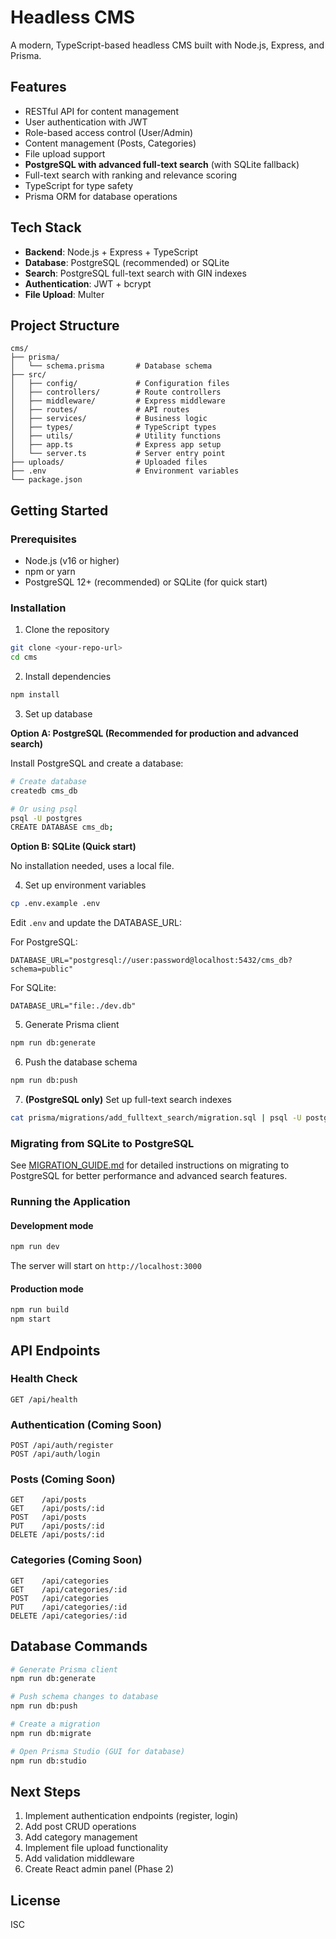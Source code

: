 # Headless CMS

A modern, TypeScript-based headless CMS built with Node.js, Express, and Prisma.

## Features

- RESTful API for content management
- User authentication with JWT
- Role-based access control (User/Admin)
- Content management (Posts, Categories)
- File upload support
- **PostgreSQL with advanced full-text search** (with SQLite fallback)
- Full-text search with ranking and relevance scoring
- TypeScript for type safety
- Prisma ORM for database operations

## Tech Stack

- **Backend**: Node.js + Express + TypeScript
- **Database**: PostgreSQL (recommended) or SQLite
- **Search**: PostgreSQL full-text search with GIN indexes
- **Authentication**: JWT + bcrypt
- **File Upload**: Multer

## Project Structure

```
cms/
├── prisma/
│   └── schema.prisma       # Database schema
├── src/
│   ├── config/             # Configuration files
│   ├── controllers/        # Route controllers
│   ├── middleware/         # Express middleware
│   ├── routes/             # API routes
│   ├── services/           # Business logic
│   ├── types/              # TypeScript types
│   ├── utils/              # Utility functions
│   ├── app.ts              # Express app setup
│   └── server.ts           # Server entry point
├── uploads/                # Uploaded files
├── .env                    # Environment variables
└── package.json
```

## Getting Started

### Prerequisites

- Node.js (v16 or higher)
- npm or yarn
- PostgreSQL 12+ (recommended) or SQLite (for quick start)

### Installation

1. Clone the repository
```bash
git clone <your-repo-url>
cd cms
```

2. Install dependencies
```bash
npm install
```

3. Set up database

**Option A: PostgreSQL (Recommended for production and advanced search)**

Install PostgreSQL and create a database:
```bash
# Create database
createdb cms_db

# Or using psql
psql -U postgres
CREATE DATABASE cms_db;
```

**Option B: SQLite (Quick start)**

No installation needed, uses a local file.

4. Set up environment variables
```bash
cp .env.example .env
```

Edit `.env` and update the DATABASE_URL:

For PostgreSQL:
```env
DATABASE_URL="postgresql://user:password@localhost:5432/cms_db?schema=public"
```

For SQLite:
```env
DATABASE_URL="file:./dev.db"
```

5. Generate Prisma client
```bash
npm run db:generate
```

6. Push the database schema
```bash
npm run db:push
```

7. **(PostgreSQL only)** Set up full-text search indexes
```bash
cat prisma/migrations/add_fulltext_search/migration.sql | psql -U postgres -d cms_db
```

### Migrating from SQLite to PostgreSQL

See [MIGRATION_GUIDE.md](MIGRATION_GUIDE.md) for detailed instructions on migrating to PostgreSQL for better performance and advanced search features.

### Running the Application

#### Development mode
```bash
npm run dev
```

The server will start on `http://localhost:3000`

#### Production mode
```bash
npm run build
npm start
```

## API Endpoints

### Health Check
```
GET /api/health
```

### Authentication (Coming Soon)
```
POST /api/auth/register
POST /api/auth/login
```

### Posts (Coming Soon)
```
GET    /api/posts
GET    /api/posts/:id
POST   /api/posts
PUT    /api/posts/:id
DELETE /api/posts/:id
```

### Categories (Coming Soon)
```
GET    /api/categories
GET    /api/categories/:id
POST   /api/categories
PUT    /api/categories/:id
DELETE /api/categories/:id
```

## Database Commands

```bash
# Generate Prisma client
npm run db:generate

# Push schema changes to database
npm run db:push

# Create a migration
npm run db:migrate

# Open Prisma Studio (GUI for database)
npm run db:studio
```

## Next Steps

1. Implement authentication endpoints (register, login)
2. Add post CRUD operations
3. Add category management
4. Implement file upload functionality
5. Add validation middleware
6. Create React admin panel (Phase 2)

## License

ISC
